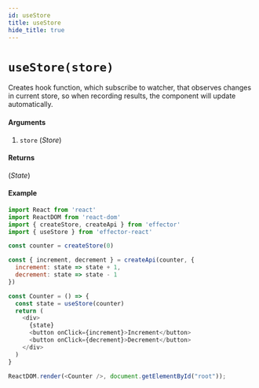 ```yaml
---
id: useStore
title: useStore
hide_title: true
---
```


# `useStore(store)`

Creates hook function, which subscribe to watcher, that observes changes in current store, so when recording results, the component will update automatically.

#### Arguments

1. `store` (_Store_)

#### Returns

(_State_)

#### Example

```js try
import React from 'react'
import ReactDOM from 'react-dom'
import { createStore, createApi } from 'effector'
import { useStore } from 'effector-react'

const counter = createStore(0)

const { increment, decrement } = createApi(counter, {
  increment: state => state + 1,
  decrement: state => state - 1
})

const Counter = () => {
  const state = useStore(counter)
  return (
    <div>
      {state}
      <button onClick={increment}>Increment</button>
      <button onClick={decrement}>Decrement</button>
    </div>
  )
}

ReactDOM.render(<Counter />, document.getElementById("root"));
```
